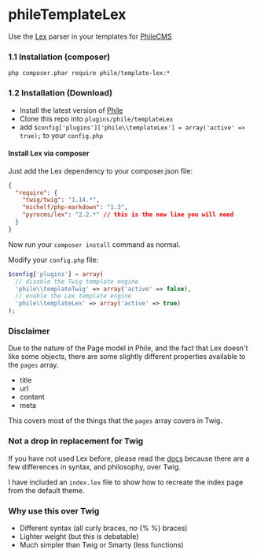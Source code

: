 phileTemplateLex
================

Use the [Lex](https://github.com/pyrocms/lex) parser in your templates for [PhileCMS](https://github.com/PhileCMS/Phile)

### 1.1 Installation (composer)
```
php composer.phar require phile/template-lex:*
```

### 1.2 Installation (Download)

* Install the latest version of [Phile](https://github.com/PhileCMS/Phile)
* Clone this repo into `plugins/phile/templateLex`
* add `$config['plugins']['phile\\templateLex'] = array('active' => true);` to your `config.php`

#### Install Lex via composer

Just add the Lex dependency to your composer.json file:

```json
{
  "require": {
    "twig/twig": "1.14.*",
    "michelf/php-markdown": "1.3",
    "pyrocms/lex": "2.2.*" // this is the new line you will need
  }
}
```

Now run your `composer install` command as normal.

Modify your `config.php` file:

```php
$config['plugins'] = array(
  // disable the Twig template engine
  'phile\\templateTwig' => array('active' => false),
  // enable the Lex template engine
  'phile\\templateLex' => array('active' => true)
);
```

### Disclaimer

Due to the nature of the Page model in Phile, and the fact that Lex doesn't like some objects, there are some slightly different properties available to the `pages` array.

* title
* url
* content
* meta

This covers most of the things that the `pages` array covers in Twig.

### Not a drop in replacement for Twig

If you have not used Lex before, please read the [docs](https://github.com/pyrocms/lex/wiki#basic-usage) because there are a few differences in syntax, and philosophy, over Twig.

I have included an `index.lex` file to show how to recreate the index page from the default theme.

### Why use this over Twig

* Different syntax (all curly braces, no {% %} braces)
* Lighter weight (but this is debatable)
* Much simpler than Twig or Smarty (less functions)